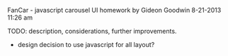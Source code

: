 FanCar - javascript carousel UI homework
by Gideon Goodwin 8-21-2013
11:26 am

TODO: description, considerations, further improvements.
- design decision to use javascript for all layout?

